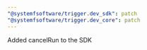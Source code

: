 ```yaml
---
"@systemfsoftware/trigger.dev_sdk": patch
"@systemfsoftware/trigger.dev_core": patch
---
```


Added cancelRun to the SDK
